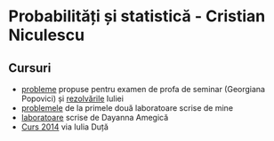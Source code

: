 # Probabilități și statistică - Cristian Niculescu

## Cursuri

- [probleme](https://www.dropbox.com/s/zxqcv8mro8wm4cz/Probabilitati%20si%20Statistica%20%28modele%20de%20exercitii%20date%20la%20examen%29.pdf?dl=0) propuse pentru examen de profa de seminar (Georgiana Popovici) și [rezolvările](https://www.dropbox.com/sh/jwqkj8j4qm604qb/AAD6uvkBljULWatUehA6qC3aa?dl=0) Iuliei
- [problemele](https://www.dropbox.com/sh/xiyscl3fcpdyn1a/AAAGO50y1QrouFBOgtw9HFxCa?dl=0) de la primele două laboratoare scrise de mine
- [laboratoare](https://www.dropbox.com/sh/9m795e3nn8eh83e/AACG5zBotB5utC61OCdkpZqqa?dl=0) scrise de Dayanna Amegică
- [Curs 2014](https://www.dropbox.com/s/iwz4iudiys9j0jd/Probabilitati%20si%20statistica.pdf?dl=0) via Iulia Duță
